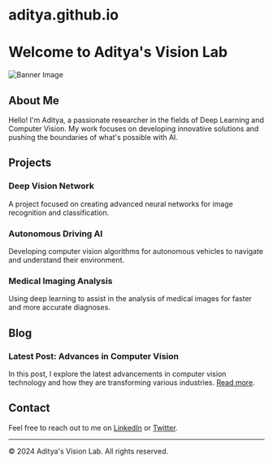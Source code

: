 # aditya.github.io
# Welcome to Aditya's Vision Lab

![Banner Image](path/to/your/banner/image.jpg)

## About Me

Hello! I'm Aditya, a passionate researcher in the fields of Deep Learning and Computer Vision. My work focuses on developing innovative solutions and pushing the boundaries of what's possible with AI.

## Projects

### Deep Vision Network
A project focused on creating advanced neural networks for image recognition and classification.

### Autonomous Driving AI
Developing computer vision algorithms for autonomous vehicles to navigate and understand their environment.

### Medical Imaging Analysis
Using deep learning to assist in the analysis of medical images for faster and more accurate diagnoses.

## Blog

### Latest Post: Advances in Computer Vision
In this post, I explore the latest advancements in computer vision technology and how they are transforming various industries. [Read more](link/to/your/blog/post).

## Contact

Feel free to reach out to me on [LinkedIn](https://www.linkedin.com/in/yourprofile) or [Twitter](https://twitter.com/yourhandle).

---

© 2024 Aditya's Vision Lab. All rights reserved.

